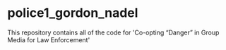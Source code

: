 # police1_gordon_nadel
This repository contains all of the code for 'Co-opting “Danger” in Group Media for Law Enforcement'
